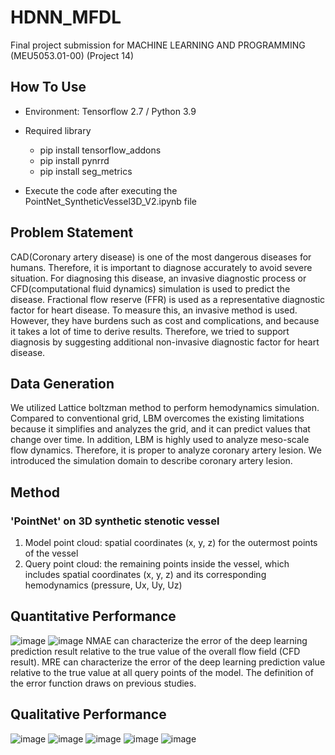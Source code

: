 # HDNN_MFDL
Final project submission for MACHINE LEARNING AND PROGRAMMING (MEU5053.01-00) (Project 14)

## How To Use
* Environment: Tensorflow 2.7 / Python 3.9
* Required library
  - pip install tensorflow_addons
  - pip install pynrrd
  - pip install seg_metrics

* Execute the code after executing the PointNet_SyntheticVessel3D_V2.ipynb file

## Problem Statement
CAD(Coronary artery disease) is one of the most dangerous diseases for humans. Therefore, it is important to diagnose accurately to avoid severe situation. For diagnosing this disease, an invasive diagnostic process or CFD(computational fluid dynamics) simulation is used to predict the disease. 
Fractional flow reserve (FFR) is used as a representative diagnostic factor for heart disease. To measure this, an invasive method is used.
However, they have burdens such as cost and complications, and because it takes a lot of time to derive results. Therefore, we tried to support diagnosis by suggesting additional non-invasive diagnostic factor for heart disease.

## Data Generation
We utilized Lattice boltzman method to perform hemodynamics simulation. Compared to conventional grid, LBM overcomes the existing limitations because it simplifies and analyzes the grid, and it can predict values that change over time. In addition, LBM is highly used to analyze meso-scale flow dynamics. Therefore, it is proper to analyze coronary artery lesion. We introduced the simulation domain to describe coronary artery lesion.

## Method
### 'PointNet' on 3D synthetic stenotic vessel
1. Model point cloud: spatial coordinates (x, y, z) for the outermost points of the vessel
2. Query point cloud: the remaining points inside the vessel, which includes spatial coordinates (x, y, z) and its corresponding hemodynamics (pressure, Ux, Uy, Uz)

## Quantitative Performance
![image](https://user-images.githubusercontent.com/56405223/175470712-2a7e1068-0306-4b00-a459-beac82e23791.png)
![image](https://user-images.githubusercontent.com/56405223/175470739-589e0c95-659e-49e0-b67e-4c92d170c4a2.png)
NMAE can characterize the error of the deep learning prediction result relative to the true value of the overall flow field (CFD result). MRE can characterize the error of the deep learning prediction value relative to the true value at all query points of the model. The definition of the error function draws on previous studies.

## Qualitative Performance
![image](https://user-images.githubusercontent.com/56405223/175470842-838b6ea8-c8fb-42c9-965f-13a59e7c80e8.png)
![image](https://user-images.githubusercontent.com/56405223/175470863-3e4e7b41-0704-42e1-9501-d124c5de6b47.png)
![image](https://user-images.githubusercontent.com/56405223/175470885-cafb1162-8b49-4642-829f-9191e3ae625b.png)
![image](https://user-images.githubusercontent.com/56405223/175470905-833c8796-af5d-46c8-83ef-e045752c888f.png)
![image](https://user-images.githubusercontent.com/56405223/175470934-4f6b1c35-8414-4385-b4ce-17f7349ee5a8.png)
